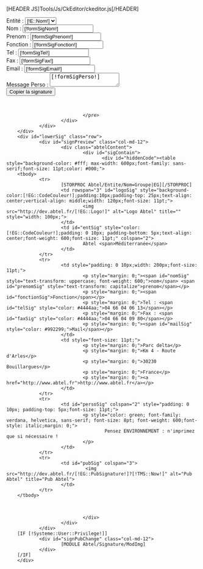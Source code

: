 [HEADER JS]Tools/Js/CkEditor/ckeditor.js[/HEADER]
<div id="signatureAbt">
        <div id="upperSig" >
                <div id="signForm" class="col-md-6">
                        <div class="abtelContent">
                                <div class="row">
                                        <div class="formGrp col-md-6">
                                                <label for="formSigEntity">Entité : </label>
                                                <select name="formSigEntity" id="formSigEntity">
                                                        [STORPROC Abtel/Entite|E]
                                                        <option value="[!E::Id!]">[!E::Nom!]</option>
                                                        [/STORPROC]
                                                </select>
                                        </div>
                                        <div class="clear"></div>
                                        <div class="formGrp col-md-6">
                                                <label for="formSigNom">Nom : </label>
                                                <input type="text" name="formSigNom" id="formSigNom" value="[!formSigNom!]">
                                        </div>
                                        <div class="formGrp col-md-6">
                                                <label for="formSigPrenom">Prenom : </label>
                                                <input type="text" name="formSigPrenom" id="formSigPrenom" value="[!formSigPrenom!]">
                                        </div>
                                        <div class="formGrp col-md-6">
                                                <label for="formSigFonction">Fonction : </label>
                                                <input type="text" name="formSigFonction" id="formSigFonction" value="[!formSigFonction!]">
                                        </div>
                                        <div class="formGrp col-md-6">
                                                <label for="formSigTel">Tel : </label>
                                                <input type="text" name="formSigTel" id="formSigTel" placeholder="Facultatif" value="[!formSigTel!]">
                                        </div>
                                        <div class="formGrp col-md-6">
                                                <label for="formSigFax">Fax : </label>
                                                <input type="text" name="formSigFax" id="formSigFax" placeholder="Facultatif" value="[!formSigFax!]">
                                        </div>
                                        <div class="formGrp col-md-6">
                                                <label for="formSigEmail">Email : </label>
                                                <input type="text" name="formSigEmail" id="formSigEmail" value="[!formSigEmail!]">
                                        </div>
                                        <div id="mpSig" class="formGrp col-md-12">
                                                <label for="formSigPerso">Message Perso : </label>
                                                <textarea name="formSigPerso" id="formSigPerso">[!formSigPerso!]</textarea>
                                        </div>
                                </div>
                        </div>
                </div>
                <div id="signCode" class="col-md-6">
                        <div class="abtelContent">
                                <button id="copySig">Copier la signature</button>
                                <pre id="displayCode" class="brush: html">
                                        
                                </pre>
                        </div>
                </div>
        </div>
        <div id="lowerSig" class="row">
                <div id="signPreview" class="col-md-12">
                        <div class="abtelContent">
                                <div id="sigContain">
                                       <div id="hiddenCode"><table style="background-color: #fff; max-width: 600px;font-family: sans-serif;font-size: 11pt;color: #000;">
        <tbody>
                <tr>
                        [STORPROC Abtel/Entite/Nom=Groupe|EG][/STORPROC]
                        <td rowspan="3" id="logoSig" style="background-color:[!EG::CodeCouleur!];padding:10px;padding-top: 25px;text-align: center;vertical-align: middle;width: 120px;font-size: 11pt;">
                                <img src="http://dev.abtel.fr/[!EG::Logo!]" alt="Logo Abtel" title="" style="width: 100px;">
                        </td>
                        <td id="entSig" style="color:[!EG::CodeCouleur!];padding: 0 10px; padding-bottom: 5px;text-align: center;font-weight: 600;font-size: 11pt;" colspan="2">
                                Abtel <span>Méditerranée</span>
                        </td>
                </tr>
                <tr>
                        <td style="padding: 0 10px;width: 200px;font-size: 11pt;">
                                <p style="margin: 0;"><span id="nomSig" style="text-transform: uppercase; font-weight: 600;">nom</span> <span id="prenomSig" style="text-transform: capitalize">prenom</span></p>
                                <p style="margin: 0;"><span id="fonctionSig">Fonction</span></p>
                                <p style="margin: 0;">Tel : <span id="telSig" style="color: #4444aa;">04 66 04 06 13</span></p>
                                <p style="margin: 0;">Fax : <span id="faxSig" style="color: #4444aa;">04 66 04 09 80</span></p>
                                <p style="margin: 0;"><span id="mailSig" style="color: #992299;">Mail</span></p>
                        </td>
                        <td style="font-size: 11pt;">
                                <p style="margin: 0;">Parc delta</p>
                                <p style="margin: 0;">Km 4 - Route d'Arles</p>
                                <p style="margin: 0;">30230 Bouillargues</p>
                                <p style="margin: 0;">France</p>
                                <p style="margin: 0;"><a href="http://www.abtel.fr">http://www.abtel.fr</a></p>
                        </td>
                </tr>
                <tr>
                        <td id="persoSig" colspan="2" style="padding: 0 10px; padding-top: 5px;font-size: 11pt;">
                                <p style="color: green; font-family: verdana, helvetica, sans-serif; font-size: 8pt; font-weight: 600;font-style: italic;margin: 0;">
                                        Pensez ENVIRONNEMENT : n'imprimez que si nécessaire !
                                </p>
                        </td>
                </tr>
                <tr>
                        <td id="pubSig" colspan="3">
                                 <img src="http://dev.abtel.fr/[!EG::PubSignature!]?[!TMS::Now!]" alt="Pub Abtel" title="Pub Abtel">
                        </td>
                </tr>
        </tbody>        
</table></div>
        
                                </div>
                        </div>
                </div>
        [IF [!Systeme::User::Privilege!]]
                <div id="signPubChange" class="col-md-12">
                        [MODULE Abtel/Signature/ModImg]
                </div>
        [/IF]
        </div>
</div>
<script type="text/javascript">
        var entites = {
                [STORPROC Abtel/Entite|E]
                        [!E::Id!]:    {
                                                Logo:"[!E::Logo!]",
                                                Nom:"[!E::Nom!]",
                                                Couleur:"[!E::CodeCouleur!]"
                                        },
                [/STORPROC]
        }
        
        
        function escapeHtml(text) {
                return text
                    .replace(/&/g, "&amp;")
                    .replace(/</g, "&lt;")
                    .replace(/>/g, "&gt;")
                    .replace(/"/g, "&quot;")
                    .replace(/'/g, "&#039;");
        }
        function refreshCode() {
                $('.mCS_img_loaded').removeAttr('class');
                $("#displayCode").replaceWith('<pre id="displayCode" class="brush: html"></pre>');
                $("#displayCode").html(escapeHtml($("#hiddenCode").html()));
                SyntaxHighlighter.highlight();
        }
        $(document).on('ready',function(){
                refreshCode();
                CKEDITOR.replace('formSigPerso', {
	    		toolbar: 'Basic'
		});
                CKEDITOR.instances.formSigPerso.on('change', function() {
                        $('#persoSig').html('\n\t\t\t\t\t\t\t\t'+CKEDITOR.instances.formSigPerso.getData()+'\n\t\t\t\t\t\t');
                        refreshCode();
                });
                $('#formSigEntity').on('change',function(){
                        var ent = entites[$('#formSigEntity').val()];
                        ent.Nom = ent.Nom != 'Groupe'? ent.Nom : 'Méditerranée'
                        $('#logoSig img').attr('src', 'http://dev.abtel.fr/'+ent.Logo);
                        $('#logoSig').css('background-color',ent.Couleur);
                        $('#entSig span').text(ent.Nom);
                        $('#entSig').css('color',ent.Couleur);
                        refreshCode();
                });
                $('#formSigNom').on('change',function(){
                        $('#nomSig').text($('#formSigNom').val());
                        refreshCode();
                });
                $('#formSigPrenom').on('change',function(){
                        $('#prenomSig').text($('#formSigPrenom').val());
                        refreshCode();
                });
                $('#formSigFonction').on('change',function(){
                        $('#fonctionSig').text($('#formSigFonction').val());
                        refreshCode();
                });
                $('#formSigTel').on('change',function(){
                        $('#telSig').text($('#formSigTel').val());
                        refreshCode();
                });
                $('#formSigFax').on('change',function(){
                        $('#faxSig').text($('#formSigFax').val());
                        refreshCode();
                });
                $('#formSigEmail').on('change',function(){
                        $('#mailSig').text($('#formSigEmail').val());
                        refreshCode();
                });
                
                //$('#formSigPerso').on('change',function(){
                //        $('#persoSig').html($('#formSigEmail').val());
                //        refreshCode();
                //});
                
                //Copie le html de la signature dnas le presse papier.
                $('#copySig').on('click',function(){
                        var src = document.getElementById('hiddenCode');
                        
                        // create hidden text element, if it doesn't already exist
                        var targetId = "_hiddenCopyText_";
                        var isInput = src.tagName === "INPUT" || src.tagName === "TEXTAREA";
                        var origSelectionStart, origSelectionEnd;
                        if (isInput) {
                            // can just use the original source element for the selection and copy
                            target = src;
                            origSelectionStart = src.selectionStart;
                            origSelectionEnd = src.selectionEnd;
                        } else {
                                var source = $('#hiddenCode').html();
                            // must use a temporary form element for the selection and copy
                            target = document.getElementById(targetId);
                            if (!target) {
                                var target = document.createElement("textarea");
                                target.style.position = "absolute";
                                target.style.left = "-9999px";
                                target.style.top = "0";
                                target.id = targetId;
                                document.body.appendChild(target);
                            }
                            target.textContent = source;
                        }
                        // select the content
                        var currentFocus = document.activeElement;
                        target.focus();
                        target.setSelectionRange(0, target.value.length);
                        
                        // copy the selection
                        var succeed;
                        try {
                              succeed = document.execCommand("copy");
                        } catch(e) {
                            succeed = false;
                        }
                        // restore original focus
                        if (currentFocus && typeof currentFocus.focus === "function") {
                            currentFocus.focus();
                        }
                        
                        if (isInput) {
                            // restore prior selection
                            elem.setSelectionRange(origSelectionStart, origSelectionEnd);
                        } else {
                            // clear temporary content
                            target.textContent = "";
                        }
                        return succeed;
                });
        });
        
</script>